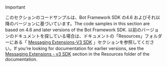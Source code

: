 > [!Important]
> <span data-ttu-id="a4112-101">このセクションのコードサンプルは、Bot Framework SDK の4.6 およびそれ以降のバージョンに基づいています。</span><span class="sxs-lookup"><span data-stu-id="a4112-101">The code samples in this section are based on 4.6 and later versions of the Bot Framework SDK.</span></span> <span data-ttu-id="a4112-102">以前のバージョンのドキュメントを探している場合は、ドキュメントの「Resources」フォルダーにある「 [Messaging Extensions-V3 SDK](~/resources/messaging-extension-v3/messaging-extensions-overview.md) 」セクションを参照してください。</span><span class="sxs-lookup"><span data-stu-id="a4112-102">If you're looking for documentation for earlier versions, see the [Messaging Extensions - v3 SDK](~/resources/messaging-extension-v3/messaging-extensions-overview.md) section in the Resources folder of the documentation.</span></span>

